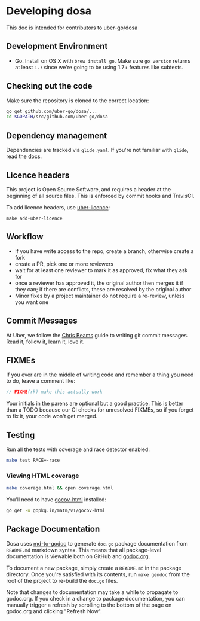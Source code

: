 # Developing dosa

This doc is intended for contributors to uber-go/dosa

## Development Environment

* Go. Install on OS X with `brew install go`. Make sure `go version` returns at
  least `1.7` since we're going to be using 1.7+ features like subtests.

## Checking out the code

Make sure the repository is cloned to the correct location:

```bash
go get github.com/uber-go/dosa/...
cd $GOPATH/src/github.com/uber-go/dosa
```

## Dependency management

Dependencies are tracked via `glide.yaml`. If you're not familiar with `glide`,
read the [docs](https://github.com/Masterminds/glide#usage).

## Licence headers

This project is Open Source Software, and requires a header at the beginning of
all source files. This is enforced by commit hooks and TravisCI.

To add licence headers, use
[uber-licence](https://github.com/uber/uber-licence):

```lang=bash
make add-uber-licence
```

## Workflow

 * If you have write access to the repo, create a branch, otherwise create a fork
 * create a PR, pick one or more reviewers
 * wait for at least one reviewer to mark it as approved, fix what they ask for
 * once a reviewer has approved it, the original author then merges it if they can;
   if there are conflicts, these are resolved by the original author
 * Minor fixes by a project maintainer do not require a re-review, unless you want one

## Commit Messages

At Uber, we follow the [Chris Beams](http://chris.beams.io/posts/git-commit/) guide to
writing git commit messages. Read it, follow it, learn it, love it.

## FIXMEs

If you ever are in the middle of writing code and remember a thing you need to
do, leave a comment like:

```go
// FIXME(rk) make this actually work
```

Your initials in the parens are optional but a good practice. This is better
than a TODO because our CI checks for unresolved FIXMEs, so if you forget to fix
it, your code won't get merged.

## Testing

Run all the tests with coverage and race detector enabled:

```bash
make test RACE=-race
```

### Viewing HTML coverage

```bash
make coverage.html && open coverage.html
```

You'll need to have [gocov-html](https://github.com/matm/gocov-html) installed:

```bash
go get -u gopkg.in/matm/v1/gocov-html
```

## Package Documentation

Dosa uses [md-to-godoc](https://github.com/sectioneight/md-to-godoc) to
generate `doc.go` package documentation from `README.md` markdown syntax. This
means that all package-level documentation is viewable both on GitHub and
[godoc.org](https://godoc.org/github.com/uber-go/dosa).

To document a new package, simply create a `README.md` in the package directory.
Once you're satisfied with its contents, run `make gendoc` from the root of the
project to re-build the `doc.go` files.

Note that changes to documentation may take a while to propagate to godoc.org.
If you check in a change to package documentation, you can manually trigger a
refresh by scrolling to the bottom of the page on godoc.org and clicking
"Refresh Now".

